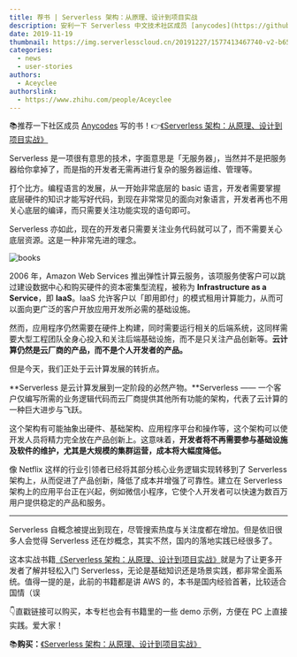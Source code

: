```yaml
---
title: 荐书 | Serverless 架构：从原理、设计到项目实战
description: 安利一下 Serverless 中文技术社区成员 [anycodes](https://github.com/anycodes) 的大作
date: 2019-11-19
thumbnail: https://img.serverlesscloud.cn/20191227/1577413467740-v2-b65fcb6a94208a494005fc0c40a99eb6_1200x500.jpg
categories:
  - news
  - user-stories
authors:
  - Aceyclee
authorslink:
  - https://www.zhihu.com/people/Aceyclee
---
```


📚推荐一下社区成员 [Anycodes](https://github.com/anycodes) 写的书！👉[《Serverless 架构：从原理、设计到项目实战》](https://item.jd.com/12592747.html?cu=true&utm_source=kong&utm_medium=tuiguang&utm_campaign=t_1001542270_1001895103_0_1912401775&utm_term=3380c6c4d9f24f5c84a305328060c402)

Serverless 是一项很有意思的技术，字面意思是「无服务器」，当然并不是把服务器给你拿掉了，而是指的开发者无需再进行复杂的服务器运维、管理等。

打个比方。编程语言的发展，从一开始非常底层的 basic 语言，开发者需要掌握底层硬件的知识才能写好代码，到现在非常常见的面向对象语言，开发者再也不用关心底层的编译，而只需要关注功能实现的语句即可。

Serverless 亦如此，现在的开发者只需要关注业务代码就可以了，而不需要关心底层资源。这是一种非常先进的理念。

![books](https://img.serverlesscloud.cn/20191227/1577413467735-v2-b65fcb6a94208a494005fc0c40a99eb6_1200x500.jpg)

2006 年，Amazon Web Services 推出弹性计算云服务，该项服务使客户可以跳过建设数据中心和购买硬件的资本密集型流程，被称为 **Infrastructure as a Service**，即 **IaaS**。IaaS 允许客户以「即用即付」的模式租用计算能力，从而可以面向更广泛的客户开放应用开发所必需的基础设施。

然而，应用程序仍然需要在硬件上构建，同时需要运行相关的后端系统，这同样需要大型工程团队全身心投入和关注后端基础设施，而不是只关注产品创新等。**云计算仍然是云厂商的产品，而不是个人开发者的产品。**

但是今天，我们正处于云计算发展的转折点。

**Serverless 是云计算发展到一定阶段的必然产物。**Serverless —— 一个客户仅编写所需的业务逻辑代码而云厂商提供其他所有功能的架构，代表了云计算的一种巨大进步与飞跃。

这个架构有可能抽象出硬件、基础架构、应用程序平台和操作等，这个架构可以使开发人员将精力完全放在产品创新上。这意味着，**开发者将不再需要参与基础设施及软件的维护，尤其是大规模的集群运营，成本将大幅度降低。**

像 Netflix 这样的行业引领者已经将其部分核心业务逻辑实现转移到了 Serverless 架构上，从而促进了产品创新，降低了成本并增强了可靠性。建立在 Serverless 架构上的应用平台正在兴起，例如微信小程序，它使个人开发者可以快速为数百万用户提供稳定的产品和服务。

* * *

Serverless 自概念被提出到现在，尽管搜索热度与关注度都在增加。但是依旧很多人会觉得 Serverless 还在炒概念，其实不然，国内的落地实践已经很多了。

这本实战书籍[《Serverless 架构：从原理、设计到项目实战》](https://item.jd.com/12592747.html?cu=true&utm_source=kong&utm_medium=tuiguang&utm_campaign=t_1001542270_1001895103_0_1912401775&utm_term=3380c6c4d9f24f5c84a305328060c402)就是为了让更多开发者了解并轻松入门 Serverless，无论是基础知识还是场景实践，都非常全面系统。值得一提的是，此前的书籍都是讲 AWS 的，本书是国内经验首著，比较适合国情（误

👇直戳链接可以购买，本专栏也会有书籍里的一些 demo 示例，方便在 PC 上直接实践。爱大家！

📚**购买：**[《Serverless 架构：从原理、设计到项目实战》](https://item.jd.com/12592747.html?cu=true&utm_source=kong&utm_medium=tuiguang&utm_campaign=t_1001542270_1001895103_0_1912401775&utm_term=3380c6c4d9f24f5c84a305328060c402)
